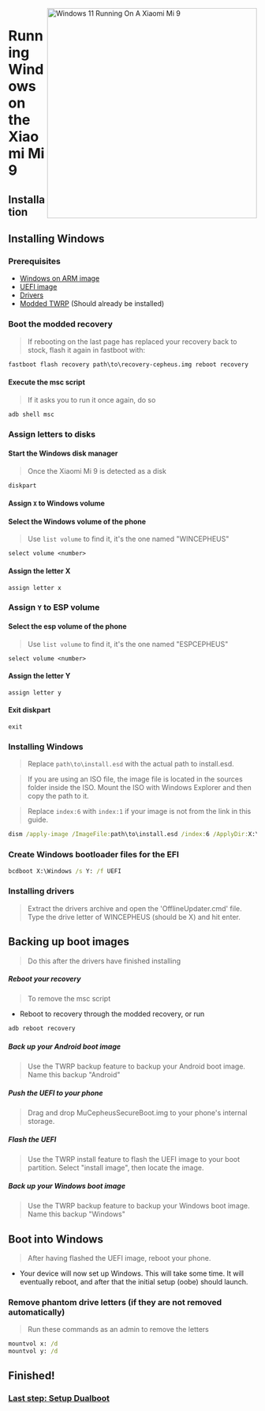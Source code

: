 <img align="right" src="https://raw.githubusercontent.com/woacepheus/Port-Windows-11-Xiaomi-Mi-9/main/cepheus.png" width="425" alt="Windows 11 Running On A Xiaomi Mi 9">

# Running Windows on the Xiaomi Mi 9

## Installation

## Installing Windows

### Prerequisites
- [Windows on ARM image](https://worproject.com/esd)
- [UEFI image](https://github.com/qaz6750/XiaoMi9-Drivers/releases)
- [Drivers](https://github.com/qaz6750/XiaoMi9-Drivers/releases)
- [Modded TWRP](https://github.com/woacepheus/Port-Windows-11-Xiaomi-Mi-9/releases/download/1.4/recovery-cepheus.img) (Should already be installed)

### Boot the modded recovery
> If rebooting on the last page has replaced your recovery back to stock, flash it again in fastboot with:
```cmd
fastboot flash recovery path\to\recovery-cepheus.img reboot recovery
```

#### Execute the msc script
> If it asks you to run it once again, do so
```cmd
adb shell msc
```

### Assign letters to disks
  
#### Start the Windows disk manager
> Once the Xiaomi Mi 9 is detected as a disk
```cmd
diskpart
```

#### Assign `X` to Windows volume

#### Select the Windows volume of the phone
> Use `list volume` to find it, it's the one named "WINCEPHEUS"

```diskpart
select volume <number>
```

#### Assign the letter X
```diskpart
assign letter x
```

### Assign `Y` to ESP volume

#### Select the esp volume of the phone
> Use `list volume` to find it, it's the one named "ESPCEPHEUS"

```diskpart
select volume <number>
```

#### Assign the letter Y
```diskpart
assign letter y
```

#### Exit diskpart
```diskpart
exit
```

### Installing Windows
> Replace `path\to\install.esd` with the actual path to install.esd.

> If you are using an ISO file, the image file is located in the sources folder inside the ISO. Mount the ISO with Windows Explorer and then copy the path to it.

> Replace `index:6` with `index:1` if your image is not from the link in this guide.

```cmd
dism /apply-image /ImageFile:path\to\install.esd /index:6 /ApplyDir:X:\
```

### Create Windows bootloader files for the EFI
```cmd
bcdboot X:\Windows /s Y: /f UEFI
```

### Installing drivers
> Extract the drivers archive and open the 'OfflineUpdater.cmd' file. Type the drive letter of WINCEPHEUS (should be X) and hit enter.

## Backing up boot images
> Do this after the drivers have finished installing

##### Reboot your recovery
> To remove the msc script
- Reboot to recovery through the modded recovery, or run
```cmd
adb reboot recovery
```

##### Back up your Android boot image
> Use the TWRP backup feature to backup your Android boot image. Name this backup "Android"

##### Push the UEFI to your phone
> Drag and drop MuCepheusSecureBoot.img to your phone's internal storage.

##### Flash the UEFI
> Use the TWRP install feature to flash the UEFI image to your boot partition. Select "install image", then locate the image.

##### Back up your Windows boot image
> Use the TWRP backup feature to backup your Windows boot image. Name this backup "Windows"

## Boot into Windows
> After having flashed the UEFI image, reboot your phone.

* Your device will now set up Windows. This will take some time. It will eventually reboot, and after that the initial setup (oobe) should launch.
  

### Remove phantom drive letters (if they are not removed automatically)
> Run these commands as an admin to remove the letters
```cmd
mountvol x: /d
mountvol y: /d
```

## Finished!

### [Last step: Setup Dualboot](dualboot-en.md)
